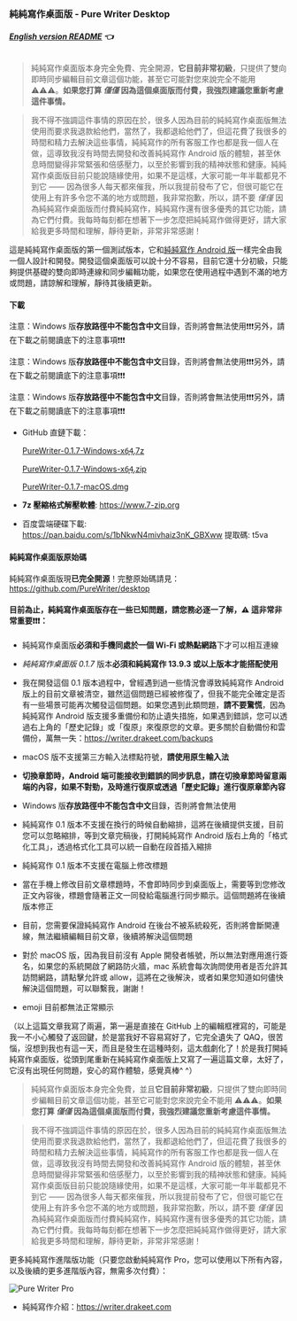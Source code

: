 ### 純純寫作桌面版 - Pure Writer Desktop

###### **[English version README](./desktop_en) 👈**



> 純純寫作桌面版本身完全免費、完全開源，**它目前非常初級**，只提供了雙向即時同步編輯目前文章這個功能，甚至它可能對您來說完全不能用 ⚠️⚠️⚠️。**如果您打算 _僅僅_ 因為這個桌面版而付費，我強烈建議您重新考慮這件事情。**

> 我不得不強調這件事情的原因在於，很多人因為目前的純純寫作桌面版無法使用而要求我退款給他們，當然了，我都退給他們了，但這花費了我很多的時間和精力去解決這些事情，純純寫作的所有客服工作也都是我一個人在做，這導致我沒有時間去開發和改善純純寫作 Android 版的體驗，甚至休息時間變得非常緊張和倍感壓力，以至於影響到我的精神狀態和健康。純純寫作桌面版目前只能說隨緣使用，如果不是這樣，大家可能一年半載都見不到它 —— 因為很多人每天都來催我，所以我提前發布了它，但很可能它在使用上有許多令您不滿的地方或問題，我非常抱歉，所以，請不要 _僅僅_ 因為純純寫作桌面版而付費純純寫作，純純寫作還有很多優秀的其它功能，請為它們付費。我每時每刻都在想著下一步怎麼把純純寫作做得更好，請大家給我更多時間和理解，靜待更新，非常非常感謝！

這是純純寫作桌面版的第一個測試版本，它和[純純寫作 Android 版](https://writer.drakeet.com)一樣完全由我一個人設計和開發。開發這個桌面版可以說十分不容易，目前它還十分初級，只能夠提供基礎的雙向即時連線和同步編輯功能，如果您在使用過程中遇到不滿的地方或問題，請諒解和理解，靜待其後續更新。

#### 下載

注意：Windows 版**存放路徑中不能包含中文**目錄，否則將會無法使用❗️❗️❗️另外，請在下載之前閱讀底下的注意事項❗️❗️❗️

注意：Windows 版**存放路徑中不能包含中文**目錄，否則將會無法使用❗️❗️❗️另外，請在下載之前閱讀底下的注意事項❗️❗️❗️

注意：Windows 版**存放路徑中不能包含中文**目錄，否則將會無法使用❗️❗️❗️另外，請在下載之前閱讀底下的注意事項❗️❗️❗️

- GitHub 直鏈下載：

  [PureWriter-0.1.7-Windows-x6̥4̥.7z](https://github.com/PureWriter/desktop/releases/download/0.1.7/PureWriter-0.1.7-Windows-x64.7z)

  [PureWriter-0.1.7-Windows-x6̥4̥.zip](https://github.com/PureWriter/desktop/releases/download/0.1.7/PureWriter-0.1.7-Windows-x64.zip)

  [PureWriter-0.1.7-macOS.dmg](https://github.com/PureWriter/desktop/releases/download/0.1.7/PureWriter-0.1.7-macOS.dmg)

- **7z 壓縮格式解壓軟體**: https://www.7-zip.org

- 百度雲端硬碟下載: https://pan.baidu.com/s/1bNkwN4mivhaiz3nK_GBXww 提取碼: t5va

#### 純純寫作桌面版原始碼

純純寫作桌面版現**已完全開源**！完整原始碼請見：https://github.com/PureWriter/desktop

#### 目前為止，純純寫作桌面版存在一些已知問題，請您務必逐一了解，⚠️ 這非常非常重要❗️❗️❗️：

- 純純寫作桌面版**必須和手機同處於一個 Wi-Fi 或熱點網路**下才可以相互連線

- *純純寫作桌面版 0.1.7* 版本**必須和純純寫作 13.9.3 或以上版本才能搭配使用**

- 我在開發這個 0.1 版本過程中，曾經遇到過一些情況會導致純純寫作 Android 版上的目前文章被清空，雖然這個問題已經被修復了，但我不能完全確定是否有一些場景可能再次觸發這個問題。如果您遇到此類問題，**請不要驚慌**，因為純純寫作 Android 版支援多重備份和防止遺失措施，如果遇到錯誤，您可以透過右上角的「歷史記錄」或「復原」來復原您的文章。更多關於自動備份和雲備份，萬無一失：https://writer.drakeet.com/backups

- macOS 版不支援第三方輸入法標點符號，**請使用原生輸入法**

- **切換章節時，Android 端可能接收到錯誤的同步訊息，請在切換章節時留意兩端的內容，如果不對勁，及時進行復原或透過「歷史記錄」進行復原章節內容**

- Windows 版**存放路徑中不能包含中文**目錄，否則將會無法使用

- 純純寫作 0.1 版本不支援在換行的時候自動縮排，這將在後續提供支援，目前您可以忽略縮排，等到文章完稿後，打開純純寫作 Android 版右上角的「格式化工具」，透過格式化工具可以統一自動在段首插入縮排

- 純純寫作 0.1 版本不支援在電腦上修改標題

- 當在手機上修改目前文章標題時，不會即時同步到桌面版上，需要等到您修改正文內容後，標題會隨著正文一同發給電腦進行同步顯示。這個問題將在後續版本修正

- 目前，您需要保證純純寫作 Android 在後台不被系統殺死，否則將會斷開連線，無法繼續編輯目前文章，後續將解決這個問題

- 對於 macOS 版，因為我目前沒有 Apple 開發者帳號，所以無法對應用進行簽名，如果您的系統開啟了網路防火牆，mac 系統會每次詢問使用者是否允許其訪問網路，請點擊允許或 allow，這將在之後解決，或者如果您知道如何儘快解決這個問題，可以聯繫我，謝謝！

- emoji 目前都無法正常顯示

（以上這篇文章我寫了兩遍，第一遍是直接在 GitHub 上的編輯框裡寫的，可能是我一不小心觸發了返回鍵，於是當我好不容易寫好了，它完全遺失了 QAQ，很苦惱，沒想到我也有這一天，而且是發生在這種時刻，這太戲劇化了！於是我打開純純寫作桌面版，從頭到尾重新在純純寫作桌面版上又寫了一遍這篇文章，太好了，它沒有出現任何問題，安心的寫作體驗，感覺真棒^ ^）

> 純純寫作桌面版本身完全免費，並且**它目前非常初級**，只提供了雙向即時同步編輯目前文章這個功能，甚至它可能對您來說完全不能用 ⚠️⚠️⚠️。**如果您打算 _僅僅_ 因為這個桌面版而付費，我強烈建議您重新考慮這件事情。**

> 我不得不強調這件事情的原因在於，很多人因為目前的純純寫作桌面版無法使用而要求我退款給他們，當然了，我都退給他們了，但這花費了我很多的時間和精力去解決這些事情，純純寫作的所有客服工作也都是我一個人在做，這導致我沒有時間去開發和改善純純寫作 Android 版的體驗，甚至休息時間變得非常緊張和倍感壓力，以至於影響到我的精神狀態和健康。純純寫作桌面版目前只能說隨緣使用，如果不是這樣，大家可能一年半載都見不到它 —— 因為很多人每天都來催我，所以我提前發布了它，但很可能它在使用上有許多令您不滿的地方或問題，我非常抱歉，所以，請不要 _僅僅_ 因為純純寫作桌面版而付費純純寫作，純純寫作還有很多優秀的其它功能，請為它們付費。我每時每刻都在想著下一步怎麼把純純寫作做得更好，請大家給我更多時間和理解，靜待更新，非常非常感謝！

更多純純寫作進階版功能（只要您啟動純純寫作 Pro，您可以使用以下所有內容，以及後續的更多進階版內容，無需多次付費）：

![Pure Writer Pro](https://user-images.githubusercontent.com/5214214/65221084-d741dc00-daee-11e9-980d-3f6d7d234d29.png)

- 純純寫作介紹：https://writer.drakeet.com
